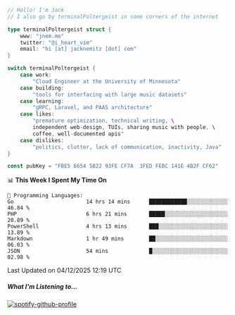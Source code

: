 ```go
// Hello! I'm Jack
// I also go by terminalPoltergeist in some corners of the internet

type terminalPoltergeist struct {
    www: "jnem.me"
    twitter: "@i_heart_vim"
    email: "hi [at] jacknemitz [dot] com"
}

switch terminalPoltergeist {
    case work:
        "Cloud Engineer at the University of Minnesota"
    case building:
        "tools for interfacing with large music datasets"
    case learning:
        "gRPC, Laravel, and PAAS architecture"
    case likes:
        "premature optimization, technical writing, \
        independent web-design, TUIs, sharing music with people, \
        coffee, well-documented apis"
    case dislikes:
        "politics, clutter, lack of communication, inactivity, Java"
}

const pubKey = "FBE5 6654 5B22 93FE CF7A  3FED FEBC 141E 4B2F CF62"
```

<!--START_SECTION:waka-->
📊 **This Week I Spent My Time On** 

```text
💬 Programming Languages: 
Go                       14 hrs 14 mins      ████████████░░░░░░░░░░░░░   46.84 % 
PHP                      6 hrs 21 mins       █████░░░░░░░░░░░░░░░░░░░░   20.89 % 
PowerShell               4 hrs 13 mins       ███░░░░░░░░░░░░░░░░░░░░░░   13.89 % 
Markdown                 1 hr 49 mins        ██░░░░░░░░░░░░░░░░░░░░░░░   06.03 % 
JSON                     54 mins             █░░░░░░░░░░░░░░░░░░░░░░░░   02.98 % 
```


 Last Updated on 04/12/2025 12:19 UTC
<!--END_SECTION:waka-->

##### What I'm Listening to...

[![spotify-github-profile](https://jnem.me/listening-item?maxAge=2592000)](https://jnem.me/listening)
